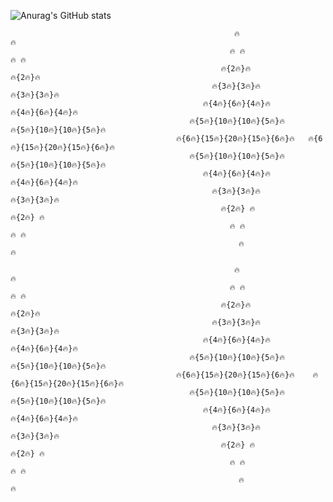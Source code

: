 ![Anurag's GitHub stats](https://github-readme-stats.vercel.app/api?username=wangzhen11aaa&show_icons=true)


                                                      🔥                                🔥
                                                     🔥 🔥                             🔥 🔥
                                                   🔥{2🔥}🔥                         🔥{2🔥}🔥
                                                 🔥{3🔥}{3🔥}🔥                    🔥{3🔥}{3🔥}🔥
                                               🔥{4🔥}{6🔥}{4🔥}🔥               🔥{4🔥}{6🔥}{4🔥}🔥
                                            🔥{5🔥}{10🔥}{10🔥}{5🔥}🔥         🔥{5🔥}{10🔥}{10🔥}{5🔥}🔥
                                         🔥{6🔥}{15🔥}{20🔥}{15🔥}{6🔥}🔥   🔥{6🔥}{15🔥}{20🔥}{15🔥}{6🔥}🔥
                                            🔥{5🔥}{10🔥}{10🔥}{5🔥}🔥         🔥{5🔥}{10🔥}{10🔥}{5🔥}🔥
                                               🔥{4🔥}{6🔥}{4🔥}🔥                🔥{4🔥}{6🔥}{4🔥}🔥
                                                 🔥{3🔥}{3🔥}🔥                     🔥{3🔥}{3🔥}🔥      
                                                   🔥{2🔥} 🔥                         🔥{2🔥} 🔥
                                                     🔥 🔥                              🔥 🔥
                                                       🔥                                🔥
                                                       
                                                      🔥                                🔥
                                                     🔥 🔥                             🔥 🔥
                                                   🔥{2🔥}🔥                         🔥{2🔥}🔥
                                                 🔥{3🔥}{3🔥}🔥                     🔥{3🔥}{3🔥}🔥
                                               🔥{4🔥}{6🔥}{4🔥}🔥                🔥{4🔥}{6🔥}{4🔥}🔥
                                            🔥{5🔥}{10🔥}{10🔥}{5🔥}🔥         🔥{5🔥}{10🔥}{10🔥}{5🔥}🔥
                                         🔥{6🔥}{15🔥}{20🔥}{15🔥}{6🔥}🔥    🔥{6🔥}{15🔥}{20🔥}{15🔥}{6🔥}🔥
                                            🔥{5🔥}{10🔥}{10🔥}{5🔥}🔥          🔥{5🔥}{10🔥}{10🔥}{5🔥}🔥
                                               🔥{4🔥}{6🔥}{4🔥}🔥                🔥{4🔥}{6🔥}{4🔥}🔥
                                                 🔥{3🔥}{3🔥}🔥                     🔥{3🔥}{3🔥}🔥
                                                   🔥{2🔥} 🔥                         🔥{2🔥} 🔥
                                                     🔥 🔥                              🔥 🔥
                                                       🔥                                🔥

